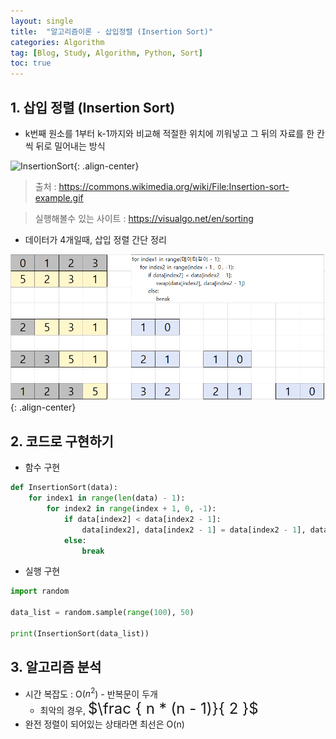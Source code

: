 ```yaml
---
layout: single
title:  "알고리즘이론 - 삽입정렬 (Insertion Sort)"
categories: Algorithm
tag: [Blog, Study, Algorithm, Python, Sort]
toc: true
---
```


## 1. 삽입 정렬 (Insertion Sort)
* k번째 원소를 1부터 k-1까지와 비교해 적절한 위치에 끼워넣고 그 뒤의 자료를 한 칸씩 뒤로 밀어내는 방식

![InsertionSort](https://upload.wikimedia.org/wikipedia/commons/9/9c/Insertion-sort-example.gif){: .align-center}
> 출처 : <https://commons.wikimedia.org/wiki/File:Insertion-sort-example.gif>

> 실행해볼수 있는 사이트 : <https://visualgo.net/en/sorting>

* 데이터가 4개일때, 삽입 정렬 간단 정리

![Insertion Sort](/images/2023-01-02-SortingAlgorithm-InsertionSort_posting/InsertionSort_Simply.png){: .align-center}

## 2. 코드로 구현하기

* 함수 구현
  
```python
def InsertionSort(data):
    for index1 in range(len(data) - 1):
        for index2 in range(index + 1, 0, -1):
            if data[index2] < data[index2 - 1]:
                data[index2], data[index2 - 1] = data[index2 - 1], data[index2]
            else:
                break
```

* 실행 구현

```python
import random

data_list = random.sample(range(100), 50)

print(InsertionSort(data_list))
```

## 3. 알고리즘 분석

* 시간 복잡도 : O($n^2$) - 반복문이 두개
  * 최악의 경우, <font size=5em>$\frac { n * (n - 1)}{ 2 }$</font>
* 완전 정렬이 되어있는 상태라면 최선은 O(n)
